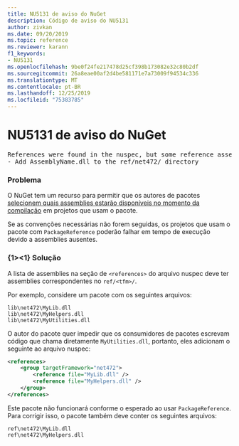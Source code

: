 ```yaml
---
title: NU5131 de aviso do NuGet
description: Código de aviso do NU5131
author: zivkan
ms.date: 09/20/2019
ms.topic: reference
ms.reviewer: karann
f1_keywords:
- NU5131
ms.openlocfilehash: 9be0f24fe217478d25cf398b173082e32c80b2df
ms.sourcegitcommit: 26a8eae00af2d4be581171e7a73009f94534c336
ms.translationtype: MT
ms.contentlocale: pt-BR
ms.lasthandoff: 12/25/2019
ms.locfileid: "75383785"
---
```

# <a name="nuget-warning-nu5131"></a>NU5131 de aviso do NuGet

<pre>References were found in the nuspec, but some reference assemblies were not found in both the nuspec and ref folder. Add the following reference assemblies:
- Add AssemblyName.dll to the ref/net472/ directory</pre>

### <a name="issue"></a>Problema

O NuGet tem um recurso para permitir que os autores de pacotes [selecionem quais assemblies estarão disponíveis no momento da compilação](../../create-packages/Select-assemblies-referenced-by-projects.md) em projetos que usam o pacote.

Se as convenções necessárias não forem seguidas, os projetos que usam o pacote com `PackageReference` poderão falhar em tempo de execução devido a assemblies ausentes.

### <a name="solution"></a>{1&gt;&lt;1} Solução

A lista de assemblies na seção de `<references>` do arquivo nuspec deve ter assemblies correspondentes no `ref/<tfm>/`.

Por exemplo, considere um pacote com os seguintes arquivos:

```text
lib\net472\MyLib.dll
lib\net472\MyHelpers.dll
lib\net472\MyUtilities.dll
```

O autor do pacote quer impedir que os consumidores de pacotes escrevam código que chama diretamente `MyUtilities.dll`, portanto, eles adicionam o seguinte ao arquivo nuspec:

```xml
<references>
    <group targetFramework="net472">
        <reference file="MyLib.dll" />
        <reference file="MyHelpers.dll" />
    </group>
</references>
```

Este pacote não funcionará conforme o esperado ao usar `PackageReference`. Para corrigir isso, o pacote também deve conter os seguintes arquivos:

```text
ref\net472\MyLib.dll
ref\net472\MyHelpers.dll
```
